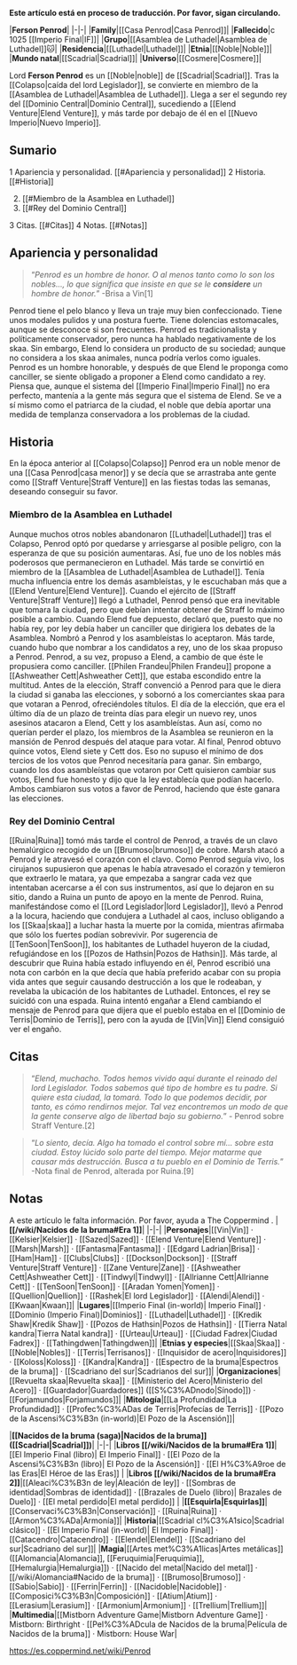**Este artículo está en proceso de traducción. Por favor, sigan circulando.**


|**Ferson Penrod**|
|-|-|
|**Family**|[[Casa Penrod\|Casa Penrod]]|
|**Fallecido**|c 1025 [[Imperio Final\|IF]]|
|**Grupo**|[[Asamblea de Luthadel\|Asamblea de Luthadel]]🐱︎|
|**Residencia**|[[Luthadel\|Luthadel]]|
|**Etnia**|[[Noble\|Noble]]|
|**Mundo natal**|[[Scadrial\|Scadrial]]|
|**Universo**|[[Cosmere\|Cosmere]]|

Lord **Ferson Penrod** es un [[Noble\|noble]] de [[Scadrial\|Scadrial]]. Tras la [[Colapso\|caída del lord Legislador]], se convierte en miembro de la [[Asamblea de Luthadel\|Asamblea de Luthadel]]. Llega a ser el segundo rey del [[Dominio Central\|Dominio Central]], sucediendo a [[Elend Venture\|Elend Venture]], y más tarde por debajo de él en el [[Nuevo Imperio\|Nuevo Imperio]].

## Sumario

1 Apariencia y personalidad. [[#Apariencia y personalidad]] 
2 Historia. [[#Historia]] 

2. [[#Miembro de la Asamblea en Luthadel]] 
2. [[#Rey del Dominio Central]] 


3 Citas. [[#Citas]] 
4 Notas. [[#Notas]] 


## Apariencia y personalidad
>“*Penrod es un hombre de honor. O al menos tanto como lo son los nobles..., lo que significa que insiste en que se le **considere** un hombre de honor.*”
\-Brisa a Vin[1]


Penrod tiene el pelo blanco y lleva un traje muy bien confeccionado. Tiene unos modales pulidos y una postura fuerte. Tiene dolencias estomacales, aunque se desconoce si son frecuentes. Penrod es tradicionalista y políticamente conservador, pero nunca ha hablado negativamente de los skaa. Sin embargo, Elend lo considera un producto de su sociedad; aunque no considera a los skaa animales, nunca podría verlos como iguales.
Penrod es un hombre honorable, y después de que Elend le proponga como canciller, se siente obligado a proponer a Elend como candidato a rey. Piensa que, aunque el sistema del [[Imperio Final\|Imperio Final]] no era perfecto, mantenía a la gente más segura que el sistema de Elend. Se ve a sí mismo como el patriarca de la ciudad, el noble que debía aportar una medida de templanza conservadora a los problemas de la ciudad.

## Historia
En la época anterior al [[Colapso\|Colapso]] Penrod era un noble menor de una [[Casa Penrod\|casa menor]] y se decía que se arrastraba ante gente como [[Straff Venture\|Straff Venture]] en las fiestas todas las semanas, deseando conseguir su favor.

### Miembro de la Asamblea en Luthadel
Aunque muchos otros nobles abandonaron [[Luthadel\|Luthadel]] tras el Colapso, Penrod optó por quedarse y arriesgarse al posible peligro, con la esperanza de que su posición aumentaras. Así, fue uno de los nobles más poderosos que permanecieron en Luthadel. Más tarde se convirtió en miembro de la [[Asamblea de Luthadel\|Asamblea de Luthadel]]. Tenía mucha influencia entre los demás asambleístas, y le escuchaban más que a [[Elend Venture\|Elend Venture]]. Cuando el ejército de [[Straff Venture\|Straff Venture]] llegó a Luthadel, Penrod pensó que era inevitable que tomara la ciudad, pero que debían intentar obtener de Straff lo máximo posible a cambio.
Cuando Elend fue depuesto, declaró que, puesto que no había rey, por ley debía haber un canciller que dirigiera los debates de la Asamblea. Nombró a Penrod y los asambleístas lo aceptaron. Más tarde, cuando hubo que nombrar a los candidatos a rey, uno de los skaa propuso a Penrod. Penrod, a su vez, propuso a Elend, a cambio de que éste le propusiera como canciller. [[Philen Frandeu\|Philen Frandeu]] propone a [[Ashweather Cett\|Ashweather Cett]], que estaba escondido entre la multitud.
Antes de la elección, Straff convenció a Penrod para que le diera la ciudad si ganaba las elecciones, y sobornó a los comerciantes skaa para que votaran a Penrod, ofreciéndoles títulos. El día de la elección, que era el último día de un plazo de treinta días para elegir un nuevo rey, unos asesinos atacaron a Elend, Cett y los asambleístas. Aun así, como no querían perder el plazo, los miembros de la Asamblea se reunieron en la mansión de Penrod después del ataque para votar. Al final, Penrod obtuvo quince votos, Elend siete y Cett dos. Eso no supuso el mínimo de dos tercios de los votos que Penrod necesitaría para ganar. Sin embargo, cuando los dos asambleístas que votaron por Cett quisieron cambiar sus votos, Elend fue honesto y dijo que la ley establecía que podían hacerlo. Ambos cambiaron sus votos a favor de Penrod, haciendo que éste ganara las elecciones.

### Rey del Dominio Central
[[Ruina\|Ruina]] tomó más tarde el control de Penrod, a través de un clavo hemalúrgico recogido de un [[Brumoso\|brumoso]] de cobre. Marsh atacó a Penrod y le atravesó el corazón con el clavo. Como Penrod seguía vivo, los cirujanos supusieron que apenas le había atravesado el corazón y temieron que extraerlo le matara, ya que empezaba a sangrar cada vez que intentaban acercarse a él con sus instrumentos, así que lo dejaron en su sitio, dando a Ruina un punto de apoyo en la mente de Penrod.
Ruina, manifestándose como el [[Lord Legislador\|lord Legislador]], llevó a Penrod a la locura, haciendo que condujera a Luthadel al caos, incluso obligando a los [[Skaa\|skaa]] a luchar hasta la muerte por la comida, mientras afirmaba que sólo los fuertes podían sobrevivir. Por sugerencia de [[TenSoon\|TenSoon]], los habitantes de Luthadel huyeron de la ciudad, refugiándose en los [[Pozos de Hathsin\|Pozos de Hathsin]]. Más tarde, al descubrir que Ruina había estado influyendo en él, Penrod escribió una nota con carbón en la que decía que había preferido acabar con su propia vida antes que seguir causando destrucción a los que le rodeaban, y revelaba la ubicación de los habitantes de Luthadel. Entonces, el rey se suicidó con una espada. Ruina intentó engañar a Elend cambiando el mensaje de Penrod para que dijera que el pueblo estaba en el [[Dominio de Terris\|Dominio de Terris]], pero con la ayuda de [[Vin\|Vin]] Elend consiguió ver el engaño.

## Citas
>“*Elend, muchacho. Todos hemos vivido aquí durante el reinado del lord Legislador. Todos sabemos qué tipo de hombre es tu padre. Si quiere esta ciudad, la tomará. Todo lo que podemos decidir, por tanto, es cómo rendirnos mejor. Tal vez encontremos un modo de que la gente conserve algo de libertad bajo su gobierno.*”
\- Penrod sobre Straff Venture.[2]


>“*Lo siento, decía. Algo ha tomado el control sobre mí... sobre esta ciudad. Estoy lúcido solo parte del tiempo. Mejor matarme que causar más destrucción. Busca a tu pueblo en el Dominio de Terris.*”
\-Nota final de Penrod, alterada por Ruina.[9]


## Notas

A este artículo le falta información. Por favor, ayuda a The Coppermind .
|**[[/wiki/Nacidos de la bruma#Era 1]]**|
|-|-|
|**Personajes**|[[Vin\|Vin]] · [[Kelsier\|Kelsier]] · [[Sazed\|Sazed]] · [[Elend Venture\|Elend Venture]] · [[Marsh\|Marsh]] · [[Fantasma\|Fantasma]] · [[Edgard Ladrian\|Brisa]] · [[Ham\|Ham]] · [[Clubs\|Clubs]] · [[Dockson\|Dockson]] · [[Straff Venture\|Straff Venture]] · [[Zane Venture\|Zane]] · [[Ashweather Cett\|Ashweather Cett]] · [[Tindwyl\|Tindwyl]] · [[Allrianne Cett\|Allrianne Cett]] · [[TenSoon\|TenSoon]] · [[Aradan Yomen\|Yomen]] · [[Quellion\|Quellion]] · [[Rashek\|El lord Legislador]] · [[Alendi\|Alendi]] · [[Kwaan\|Kwaan]]|
|**Lugares**|[[Imperio Final (in-world)\| Imperio Final]] · [[Dominio (Imperio Final)\|Dominios]] · [[Luthadel\|Luthadel]] · [[Kredik Shaw\|Kredik Shaw]] · [[Pozos de Hathsin\|Pozos de Hathsin]] · [[Tierra Natal kandra\|Tierra Natal kandra]] · [[Urteau\|Urteau]] · [[Ciudad Fadrex\|Ciudad Fadrex]] · [[Tathingdwen\|Tathingdwen]]|
|**Etnias y especies**|[[Skaa\|Skaa]] · [[Noble\|Nobles]] · [[Terris\|Terrisanos]] · [[Inquisidor de acero\|Inquisidores]] · [[Koloss\|Koloss]] · [[Kandra\|Kandra]] · [[Espectro de la bruma\|Espectros de la bruma]] · [[Scadriano del sur\|Scadrianos del sur]]|
|**Organizaciones**|[[Revuelta skaa\|Revuelta skaa]] · [[Ministerio del Acero\|Ministerio del Acero]] · [[Guardador\|Guardadores]] ([[S%C3%ADnodo\|Sínodo]]) · [[Forjamundos\|Forjamundos]]|
|**Mitología**|[[La Profundidad\|La Profundidad]] · [[Profec%C3%ADas de Terris\|Profecías de Terris]] · [[Pozo de la Ascensi%C3%B3n (in-world)\|El Pozo de la Ascensión]]|

|**[[Nacidos de la bruma (saga)\|Nacidos de la bruma]] ([[Scadrial\|Scadrial]])**|
|-|-|
|**Libros [[/wiki/Nacidos de la bruma#Era 1]]**|[[El Imperio Final (libro)\| El Imperio Final]] · [[El Pozo de la Ascensi%C3%B3n (libro)\| El Pozo de la Ascensión]] · [[El H%C3%A9roe de las Eras\|El Héroe de las Eras]] |
|**Libros [[/wiki/Nacidos de la bruma#Era 2]]**|[[Aleaci%C3%B3n de ley\|Aleación de ley]] · [[Sombras de identidad\|Sombras de identidad]] · [[Brazales de Duelo (libro)\| Brazales de Duelo]] · [[El metal perdido\|El metal perdido]]  |
|**[[Esquirla\|Esquirlas]]**|[[Conservaci%C3%B3n\|Conservación]] · [[Ruina\|Ruina]] · [[Armon%C3%ADa\|Armonía]]|
|**Historia**|[[Scadrial cl%C3%A1sico\|Scadrial clásico]] · [[El Imperio Final (in-world)\| El Imperio Final]] · [[Catacendro\|Catacendro]] · [[Elendel\|Elendel]] · [[Scadriano del sur\|Scadriano del sur]]|
|**Magia**|[[Artes met%C3%A1licas\|Artes metálicas]] ([[Alomancia\|Alomancia]], [[Feruquimia\|Feruquimia]], [[Hemalurgia\|Hemalurgia]]) · [[Nacido del metal\|Nacido del metal]] · [[/wiki/Alomancia#Nacido de la bruma]] · [[Brumoso\|Brumoso]] · [[Sabio\|Sabio]] · [[Ferrin\|Ferrin]] · [[Nacidoble\|Nacidoble]] · [[Composici%C3%B3n\|Composición]] · [[Atium\|Atium]] · [[Lerasium\|Lerasium]] · [[Armonium\|Armonium]] · [[Trellium\|Trellium]]|
|**Multimedia**|[[Mistborn Adventure Game\|Mistborn Adventure Game‎‎]] · Mistborn: Birthright · [[Pel%C3%ADcula de Nacidos de la bruma\|Película de Nacidos de la bruma]] · Mistborn: House War|



https://es.coppermind.net/wiki/Penrod